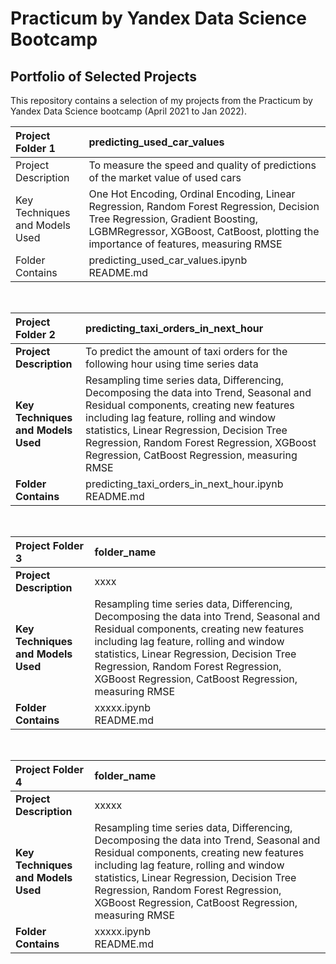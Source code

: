 # Practicum by Yandex Data Science Bootcamp
## Portfolio of Selected Projects
This repository contains a selection of my projects from the Practicum by Yandex Data Science bootcamp (April 2021 to Jan 2022).

|**Project Folder 1** | predicting_used_car_values|
|:------------- | :----------|
|Project Description| To measure the speed and quality of predictions of the market value of used cars|
|Key Techniques and Models Used| One Hot Encoding, Ordinal Encoding, Linear Regression, Random Forest Regression, Decision Tree Regression, Gradient Boosting, LGBMRegressor, XGBoost, CatBoost, plotting the importance of features, measuring RMSE|
|Folder Contains| predicting_used_car_values.ipynb<br /> README.md|
<br />

|**Project Folder 2** | predicting_taxi_orders_in_next_hour|
|:------------- | :----------|
|**Project Description**| To predict the amount of taxi orders for the following hour using time series data|
|**Key Techniques and Models Used**| Resampling time series data, Differencing, Decomposing the data into Trend, Seasonal and Residual components, creating new features including lag feature, rolling and window statistics, Linear Regression, Decision Tree Regression, Random Forest Regression, XGBoost Regression, CatBoost Regression, measuring RMSE|
|**Folder Contains**| predicting_taxi_orders_in_next_hour.ipynb<br /> README.md|
<br />

|**Project Folder 3** | folder_name|
|:------------- | :----------|
|**Project Description**| xxxx|
|**Key Techniques and Models Used**| Resampling time series data, Differencing, Decomposing the data into Trend, Seasonal and Residual components, creating new features including lag feature, rolling and window statistics, Linear Regression, Decision Tree Regression, Random Forest Regression, XGBoost Regression, CatBoost Regression, measuring RMSE|
|**Folder Contains**| xxxxx.ipynb<br /> README.md|
<br />

|**Project Folder 4** | folder_name|
|:------------- | :----------|
|**Project Description**| xxxxx|
|**Key Techniques and Models Used**| Resampling time series data, Differencing, Decomposing the data into Trend, Seasonal and Residual components, creating new features including lag feature, rolling and window statistics, Linear Regression, Decision Tree Regression, Random Forest Regression, XGBoost Regression, CatBoost Regression, measuring RMSE|
|**Folder Contains**| xxxxx.ipynb<br /> README.md|
<br />



